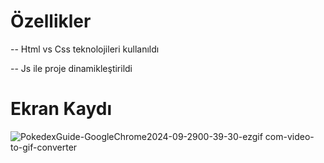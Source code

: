 # Özellikler 
-- Html vs Css teknolojileri kullanıldı 

-- Js ile proje dinamikleştirildi

# Ekran Kaydı
![PokedexGuide-GoogleChrome2024-09-2900-39-30-ezgif com-video-to-gif-converter](https://github.com/user-attachments/assets/1af76c68-c3b9-47c6-80cc-c6d3f1c5303f)
